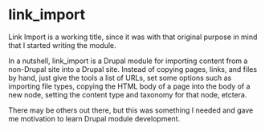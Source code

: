 link_import
===========
Link Import is a working title, since it was with that original purpose in mind that I started writing the module.

In a nutshell, link_import is a Drupal module for importing content from a non-Drupal site into a Drupal site. Instead of copying pages, links, and files by hand, just give the tools a list of URLs, set some options such as importing file types, copying the HTML body of a page into the body of a new node, setting the content type and taxonomy for that node,
etctera.

There may be others out there, but this was something I needed and gave me motivation to learn Drupal module development.
